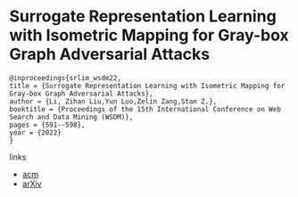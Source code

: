 # Surrogate Representation Learning with Isometric Mapping for Gray-box Graph Adversarial Attacks

```
@inproceedings{srlim_wsdm22,
title = {Surrogate Representation Learning with Isometric Mapping for Gray-box Graph Adversarial Attacks},
author = {Li, Zihan Liu,Yun Luo,Zelin Zang,Stan Z.},
booktitle = {Proceedings of the 15th International Conference on Web Search and Data Mining (WSDM)},
pages = {591--598},
year = {2022}
}
```

links
- [acm](https://dl.acm.org/doi/10.1145/3488560.3498481)
- [arXiv](https://arxiv.org/abs/2110.10482)
